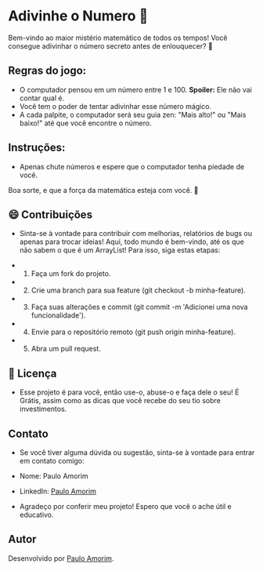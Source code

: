 # Adivinhe o Numero 🔢

Bem-vindo ao maior mistério matemático de todos os tempos! Você consegue adivinhar o número secreto antes de enlouquecer? 🧠

## Regras do jogo:
- O computador pensou em um número entre 1 e 100. **Spoiler:** Ele não vai contar qual é.
- Você tem o poder de tentar adivinhar esse número mágico.
- A cada palpite, o computador será seu guia zen: "Mais alto!" ou "Mais baixo!" até que você encontre o número.

## Instruções:
- Apenas chute números e espere que o computador tenha piedade de você.

Boa sorte, e que a força da matemática esteja com você. 🔮

## 😄 Contribuições
- Sinta-se à vontade para contribuir com melhorias, relatórios de bugs ou apenas para trocar ideias! Aqui, todo mundo é bem-vindo, até os que não sabem o que é um ArrayList!
Para isso, siga estas etapas:

- 1. Faça um fork do projeto.
- 2. Crie uma branch para sua feature (git checkout -b minha-feature).
- 3. Faça suas alterações e commit (git commit -m 'Adicionei uma nova funcionalidade').
- 4. Envie para o repositório remoto (git push origin minha-feature).
- 5. Abra um pull request.

## 📜 Licença
- Esse projeto é para você, então use-o, abuse-o e faça dele o seu! É Grátis, assim como as dicas que você recebe do seu tio sobre investimentos.

## Contato
- Se você tiver alguma dúvida ou sugestão, sinta-se à vontade para entrar em contato comigo:

- Nome: Paulo Amorim
- LinkedIn: [Paulo Amorim](https://www.linkedin.com/in/paulo-amorim88/)

- Agradeço por conferir meu projeto! Espero que você o ache útil e educativo.

## Autor
Desenvolvido por [Paulo Amorim](https://github.com/Paulo88).
